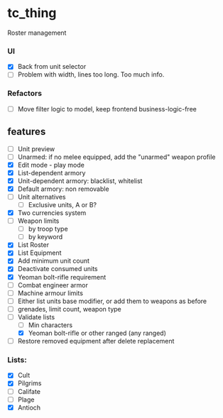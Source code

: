 # tc_thing

Roster management

### UI
- [x] Back from unit selector
- [ ] Problem with width, lines too long. Too much info.

### Refactors
- [ ] Move filter logic to model, keep frontend business-logic-free

## features
- [ ] Unit preview
- [ ] Unarmed: if no melee equipped, add the "unarmed" weapon profile
- [x] Edit mode - play mode
- [x] List-dependent armory
- [x] Unit-dependent armory: blacklist, whitelist
- [x] Default armory: non removable
- [ ] Unit alternatives
  - [ ] Exclusive units, A or B?
- [x] Two currencies system
- [ ] Weapon limits
  - [ ] by troop type
  - [ ] by keyword
- [x] List Roster
- [x] List Equipment
- [x] Add minimum unit count
- [x] Deactivate consumed units
- [x] Yeoman bolt-rifle requirement
- [ ] Combat engineer armor
- [ ] Machine armour limits
- [ ] Either list units base modifier, or add them to weapons as before
- [ ] grenades, limit count, weapon type
- [ ] Validate lists
  - [ ] Min characters
  - [x] Yeoman bolt-rifle or other ranged (any ranged)
- [ ] Restore removed equipment after delete replacement

### Lists:
- [x] Cult
- [x] Pilgrims
- [ ] Califate
- [ ] Plage
- [x] Antioch
